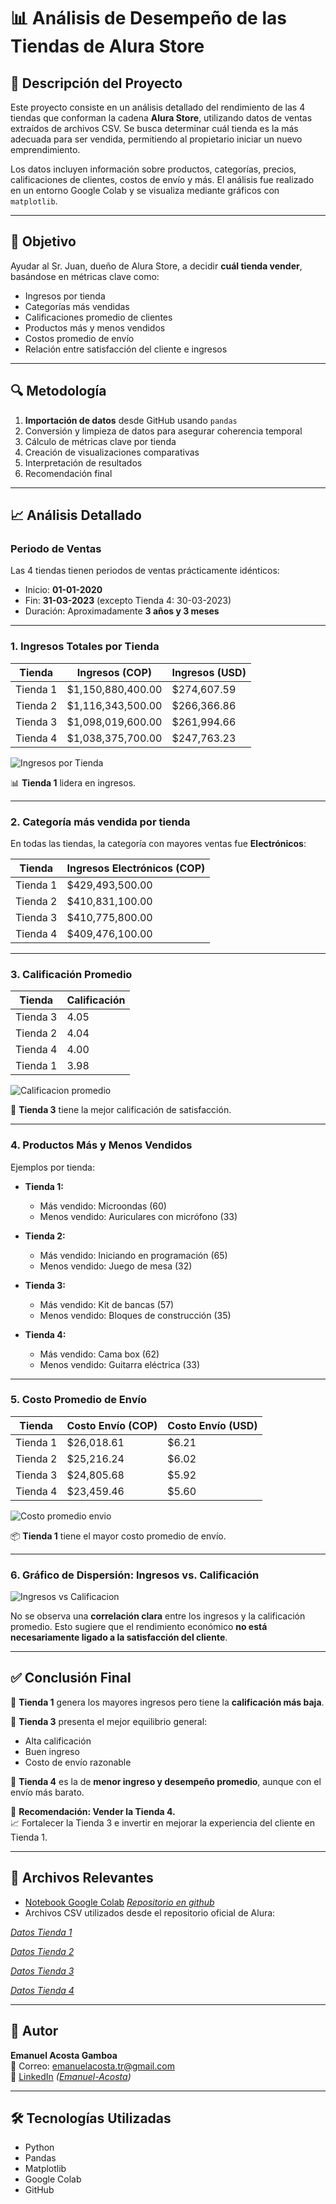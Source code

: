 # 📊 Análisis de Desempeño de las Tiendas de Alura Store

## 📁 Descripción del Proyecto

Este proyecto consiste en un análisis detallado del rendimiento de las 4 tiendas que conforman la cadena **Alura Store**, utilizando datos de ventas extraídos de archivos CSV. Se busca determinar cuál tienda es la más adecuada para ser vendida, permitiendo al propietario iniciar un nuevo emprendimiento.

Los datos incluyen información sobre productos, categorías, precios, calificaciones de clientes, costos de envío y más. El análisis fue realizado en un entorno Google Colab y se visualiza mediante gráficos con `matplotlib`.

---

## 🎯 Objetivo

Ayudar al Sr. Juan, dueño de Alura Store, a decidir **cuál tienda vender**, basándose en métricas clave como:

- Ingresos por tienda
- Categorías más vendidas
- Calificaciones promedio de clientes
- Productos más y menos vendidos
- Costos promedio de envío
- Relación entre satisfacción del cliente e ingresos

---

## 🔍 Metodología

1. **Importación de datos** desde GitHub usando `pandas`
2. Conversión y limpieza de datos para asegurar coherencia temporal
3. Cálculo de métricas clave por tienda
4. Creación de visualizaciones comparativas
5. Interpretación de resultados
6. Recomendación final

---

## 📈 Análisis Detallado

###  Periodo de Ventas

Las 4 tiendas tienen periodos de ventas prácticamente idénticos:

- Inicio: **01-01-2020**
- Fin: **31-03-2023** (excepto Tienda 4: 30-03-2023)
- Duración: Aproximadamente **3 años y 3 meses**

---

### 1. Ingresos Totales por Tienda

| Tienda   | Ingresos (COP)       | Ingresos (USD)     |
|----------|----------------------|---------------------|
| Tienda 1 | $1,150,880,400.00    | $274,607.59         |
| Tienda 2 | $1,116,343,500.00    | $266,366.86         |
| Tienda 3 | $1,098,019,600.00    | $261,994.66         |
| Tienda 4 | $1,038,375,700.00    | $247,763.23         |

![Ingresos por Tienda](barras1.png)

📊 **Tienda 1** lidera en ingresos.

---

### 2. Categoría más vendida por tienda

En todas las tiendas, la categoría con mayores ventas fue **Electrónicos**:

| Tienda   | Ingresos Electrónicos (COP) |
|----------|------------------------------|
| Tienda 1 | $429,493,500.00              |
| Tienda 2 | $410,831,100.00              |
| Tienda 3 | $410,775,800.00              |
| Tienda 4 | $409,476,100.00              |

---

### 3. Calificación Promedio

| Tienda   | Calificación |
|----------|--------------|
| Tienda 3 | 4.05         |
| Tienda 2 | 4.04         |
| Tienda 4 | 4.00         |
| Tienda 1 | 3.98         |

![Calificacion promedio](barras2.png)

🌟 **Tienda 3** tiene la mejor calificación de satisfacción.

---

### 4. Productos Más y Menos Vendidos

Ejemplos por tienda:

- **Tienda 1:**  
  - Más vendido: Microondas (60)  
  - Menos vendido: Auriculares con micrófono (33)

- **Tienda 2:**  
  - Más vendido: Iniciando en programación (65)  
  - Menos vendido: Juego de mesa (32)

- **Tienda 3:**  
  - Más vendido: Kit de bancas (57)  
  - Menos vendido: Bloques de construcción (35)

- **Tienda 4:**  
  - Más vendido: Cama box (62)  
  - Menos vendido: Guitarra eléctrica (33)

---

### 5. Costo Promedio de Envío

| Tienda   | Costo Envío (COP) | Costo Envío (USD) |
|----------|--------------------|--------------------|
| Tienda 1 | $26,018.61         | $6.21              |
| Tienda 2 | $25,216.24         | $6.02              |
| Tienda 3 | $24,805.68         | $5.92              |
| Tienda 4 | $23,459.46         | $5.60              |

![Costo promedio envio](torta.png)

📦 **Tienda 1** tiene el mayor costo promedio de envío.

---

### 6. Gráfico de Dispersión: Ingresos vs. Calificación

![Ingresos vs Calificacion](dispersion.png)

No se observa una **correlación clara** entre los ingresos y la calificación promedio. Esto sugiere que el rendimiento económico **no está necesariamente ligado a la satisfacción del cliente**.

---

## ✅ Conclusión Final

🔹 **Tienda 1** genera los mayores ingresos pero tiene la **calificación más baja**.

🔹 **Tienda 3** presenta el mejor equilibrio general:  
- Alta calificación  
- Buen ingreso  
- Costo de envío razonable

🔹 **Tienda 4** es la de **menor ingreso y desempeño promedio**, aunque con el envío más barato.

🛑 **Recomendación: Vender la Tienda 4.**  
📈 Fortalecer la Tienda 3 e invertir en mejorar la experiencia del cliente en Tienda 1.

---

## 📎 Archivos Relevantes

- [Notebook Google Colab](#) *[Repositorio en github](https://github.com/Emanuel-Acosta/AnalisisTiendas/tree/main)*
- Archivos CSV utilizados desde el repositorio oficial de Alura:

*[Datos Tienda 1](https://raw.githubusercontent.com/alura-es-cursos/challenge1-data-science-latam/refs/heads/main/base-de-datos-challenge1-latam/tienda_1%20.csv)*

*[Datos Tienda 2](https://raw.githubusercontent.com/alura-es-cursos/challenge1-data-science-latam/refs/heads/main/base-de-datos-challenge1-latam/tienda_2.csv)*

*[Datos Tienda 3](https://raw.githubusercontent.com/alura-es-cursos/challenge1-data-science-latam/refs/heads/main/base-de-datos-challenge1-latam/tienda_3.csv)*

*[Datos Tienda 4](https://raw.githubusercontent.com/alura-es-cursos/challenge1-data-science-latam/refs/heads/main/base-de-datos-challenge1-latam/tienda_4.csv)*

---

## 👤 Autor

**Emanuel Acosta Gamboa**  
📧 Correo: [emanuelacosta.tr@gmail.com](mailto:emanuelacosta.tr@gmail.com)  
🔗 [LinkedIn](#) *([Emanuel-Acosta](https://www.linkedin.com/in/emanuel-acosta-gamboa/))*

---

## 🛠️ Tecnologías Utilizadas

- Python
- Pandas
- Matplotlib
- Google Colab
- GitHub



